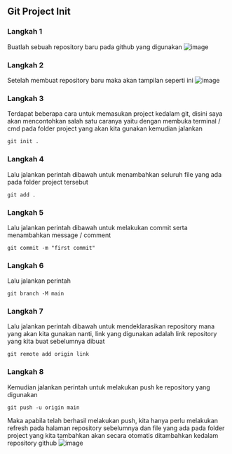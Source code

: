
## Git Project Init
### Langkah 1
Buatlah sebuah repository baru pada github yang digunakan
![image](https://user-images.githubusercontent.com/49604034/210849158-45b53fea-f144-4a81-ba54-8940a6c39c91.png)
### Langkah 2
Setelah membuat repository baru maka akan tampilan seperti ini
![image](https://user-images.githubusercontent.com/49604034/210849257-82d63b64-c759-49f3-b743-55fb5e382313.png)
### Langkah 3
Terdapat beberapa cara untuk memasukan project kedalam git, disini saya akan mencontohkan salah satu caranya yaitu dengan membuka terminal / cmd pada folder project yang akan kita gunakan kemudian jalankan 
```
git init .
```
### Langkah 4
Lalu jalankan perintah dibawah untuk menambahkan seluruh file yang ada pada folder project tersebut
```
git add .
```
### Langkah 5
Lalu jalankan perintah dibawah untuk melakukan commit serta menambahkan message / comment
```
git commit -m "first commit"
```
### Langkah 6
Lalu jalankan perintah
```
git branch -M main
```
### Langkah 7
Lalu jalankan perintah dibawah untuk mendeklarasikan repository mana yang akan kita gunakan nanti, link yang digunakan adalah link repository yang kita buat sebelumnya dibuat
```
git remote add origin link
```
### Langkah 8
Kemudian jalankan perintah untuk melakukan push ke repository yang digunakan
```
git push -u origin main
```

Maka apabila telah berhasil melakukan push, kita hanya perlu melakukan refresh pada halaman repository sebelumnya dan file yang ada pada folder project yang kita tambahkan akan secara otomatis ditambahkan kedalam repository github
![image](https://user-images.githubusercontent.com/49604034/210851278-ed2eb333-8e81-4873-855b-c6e92085d4df.png)
